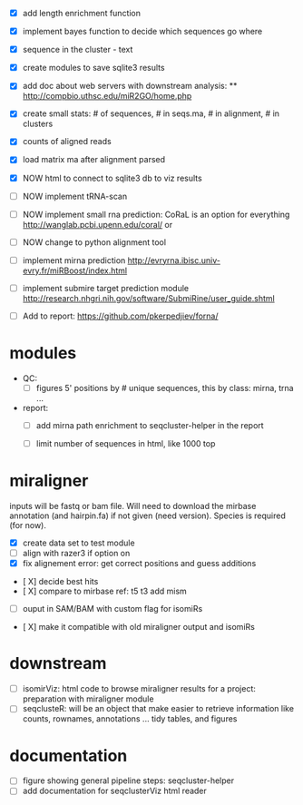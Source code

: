 - [X] add length enrichment function
- [X] implement bayes function to decide which sequences go where
- [X] sequence in the cluster - text
- [X] create modules to save sqlite3 results
- [X] add doc about web servers with downstream analysis:
** http://compbio.uthsc.edu/miR2GO/home.php
- [X] create small stats: # of sequences, # in seqs.ma, # in alignment, # in clusters
- [X] counts of aligned reads
- [X] load matrix ma after alignment parsed
- [X] NOW html to connect to sqlite3 db to viz results

- [ ] NOW implement tRNA-scan
- [ ] NOW implement small rna  prediction: CoRaL is an option for everything http://wanglab.pcbi.upenn.edu/coral/  or
- [ ] NOW change to python alignment tool
- [ ] implement mirna prediction http://evryrna.ibisc.univ-evry.fr/miRBoost/index.html
- [ ] implement submire target prediction module http://research.nhgri.nih.gov/software/SubmiRine/user_guide.shtml
- [ ] Add to report: https://github.com/pkerpedjiev/forna/

# modules

* QC: 
  - [ ] figures 5' positions by # unique sequences, this by class: mirna, trna ...
* report:
  - [ ] add mirna path enrichment to seqcluster-helper in the report
  - [ ] limit number of sequences in html, like 1000 top


# miraligner

inputs will be fastq or bam file. Will need to download the mirbase annotation (and hairpin.fa) if not given (need version). Species is required (for now).

- [X] create data set to test module
- [  ] align with razer3 if option on
- [X] fix alignement error: get correct positions and guess additions
- [ X] decide best hits
- [ X] compare to mirbase ref: t5 t3 add mism
- [  ] ouput in SAM/BAM with custom flag for isomiRs
- [ X] make it compatible with old miraligner output and isomiRs


# downstream

- [  ] isomirViz: html code to browse miraligner results for a project: preparation with miraligner module
- [  ] seqclusteR: will be an object that make easier to retrieve information like counts, rownames, annotations ... tidy tables, and figures

# documentation

- [ ] figure showing general pipeline steps: seqcluster-helper
- [ ] add documentation for seqclusterViz html reader
